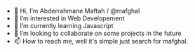 - 👋 Hi, I’m Abderrahmane Maftah /  @mafghal
- 👀 I’m interested in Web Developement
- 🌱 I’m currently learning Javascript
- 💞️ I’m looking to collaborate on some projects in the future
- 📫 How to reach me, well it's simple just search for mafghal.

<!---
mafghal/mafghal is a ✨ special ✨ repository because its `README.md` (this file) appears on your GitHub profile.
You can click the Preview link to take a look at your changes.
--->
